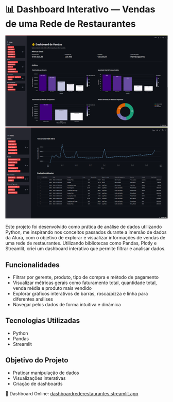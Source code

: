 # 📊 Dashboard Interativo — Vendas de uma Rede de Restaurantes

![Visão Geral do Dashboard](Restaurante/img1.png)
![Exemplo de Gráfico](Restaurante/img2.png)

Este projeto foi desenvolvido como prática de análise de dados utilizando Python, me inspirando nos conceitos passados durante a imersão de dados da Alura, com o objetivo de explorar e visualizar informações de vendas de uma rede de restaurantes. Utilizando bibliotecas como Pandas, Plotly e Streamlit, criei um dashboard interativo que permite filtrar e analisar dados.

## Funcionalidades
- Filtrar por gerente, produto, tipo de compra e método de pagamento
- Visualizar métricas gerais como faturamento total, quantidade total, venda média e produto mais vendido
- Explorar gráficos interativos de barras, rosca/pizza e linha para diferentes análises
- Navegar pelos dados de forma intuitiva e dinâmica

## Tecnologias Utilizadas
- Python
- Pandas
- Streamlit

## Objetivo do Projeto
- Praticar manipulação de dados
- Visualizações interativas
- Criação de dashboards

🔗 Dashboard Online: [dashboardrederestaurantes.streamlit.app](https://dashboardrederestaurantes.streamlit.app/)
